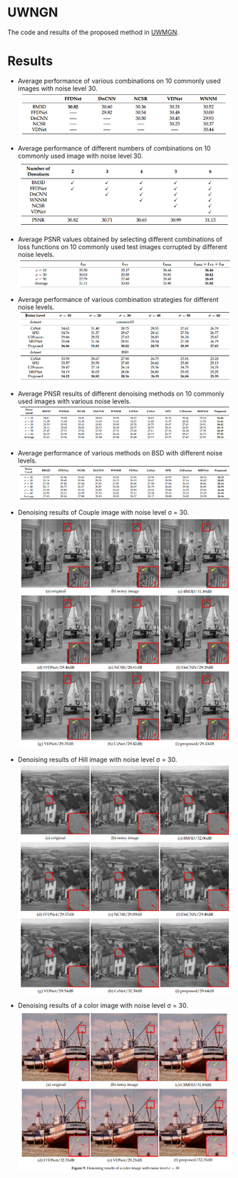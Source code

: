 # UWNGN
The code and results of the proposed method in [UWMGN](https://www.mdpi.com/2076-3417/12/12/6227).

# Results

- Average performance of various combinations on 10 commonly used images with noise level 30.
![image1](./images/image1.png "image1")

- Average performance of different numbers of combinations on 10 commonly used image with noise level 30.
![image2](./images/image2.png "image2")

- Average PSNR values obtained by selecting different combinations of loss functions on 10 commonly used test images corrupted by different noise levels.
![image3](./images/image3.png "image3")

- Average performance of various combination strategies for different noise levels.
![image4](./images/image4.png "image4")

- Average PNSR results of different denoising methods on 10 commonly used images with various noise levels.
![image5](./images/image5.png "image5")

- Average performance of various methods on BSD with different noise levels.
![image6](./images/image6.png "image6")

- Denoising results of Couple image with noise level σ = 30.
![image7](./images/image7.png "image7")

- Denoising results of Hill image with noise level σ = 30.
![image8](./images/image8.png "image8")

- Denoising results of a color image with noise level σ = 30.
![image9](./images/image9.png "image9")